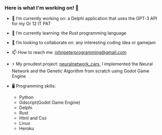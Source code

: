 ### Here is what I'm working on! 👋

- 🔭 I’m currently working on: a Delphi application that uses the GPT-3 API for my Gr 12 IT PAT
- 🌱 I’m currently learning: the Rust programming language
- 👯 I’m looking to collaborate on: any interesting coding idea or gamejam
- 📫 How to reach me: johnpeterprogramming@gmail.com
- ⚡ My proudest project: [neuralnetwork_cars](https://github.com/johnpeterprogramming/neuralnetwork_cars), I implemented the Neural Network and the Genetic Algorithm from scratch using Godot Game Engine

- :desktop_computer: Programming skills:
  - Python
  - Gdscript(Godot Game Engine)
  - Delphi
  - Rust
  - Html and Css
  - Linux
  - Heroku
